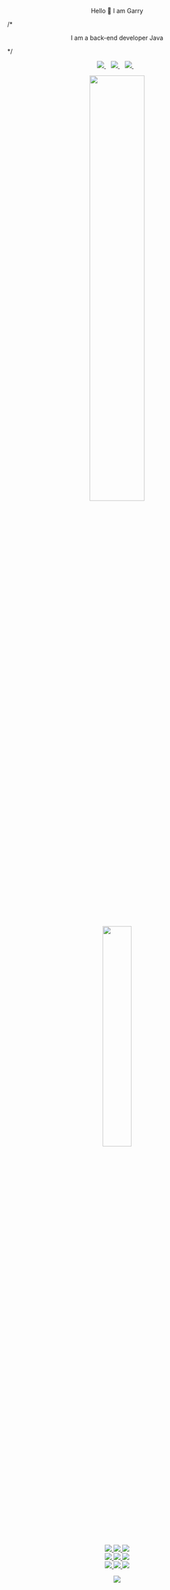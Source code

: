 <p align='center'>
  Hello 👋 I am Garry
</p>

/*<p align='center'>
  I am a back-end developer Java
</p>*/
<p align='center'>
  
  
  <a href="https://www.linkedin.com/in/%D0%B8%D0%B3%D0%BE%D1%80%D1%8C-%D0%BF%D1%80%D0%BE%D1%85%D0%BE%D1%80%D1%87%D0%B5%D0%BD%D0%BA%D0%BE-7929a2219/">
    <img src="https://img.shields.io/badge/LinkedIn-0077B5?style=for-the-badge&logo=linkedin&logoColor=white" />        
  </a>&nbsp;&nbsp;
  <a href="mailto:igorprohorchenko@gmail.com">
    <img src="https://img.shields.io/badge/Gmail-D14836?style=for-the-badge&logo=gmail&logoColor=white" />
  </a>&nbsp;&nbsp;
  <a href="https://discord.gg/N22Vp6Kq">
    <img src="https://img.shields.io/badge/Discord-4752C4.svg?&style=for-the-badge&logo=discord&logoColor=white" />        
  </a>&nbsp;&nbsp;
  
</p>

<p align='center'>
  <a href="#"><img src="https://github-readme-stats.vercel.app/api?username=GarryProhor&show_icons=true&theme=dark" width="50%"></a>
  <br>
  <a href="#"><img src="https://github-readme-stats.vercel.app/api/top-langs/?username=GarryProhor&layout=compact&langs_count=7&theme=dark" width="36%"></a>
</p>

<p align='center'>
  
  <a href="#">
<img src="https://img.shields.io/badge/Java-ED8B00?style=for-the-badge&logo=java&logoColor=white" />
<img src="https://img.shields.io/badge/Spring-6DB33F?style=for-the-badge&logo=spring&logoColor=white" />                                                 
<img src="https://img.shields.io/badge/Apache_Maven-C71A36?style=for-the-badge&logo=apachemaven&logoColor=white" /><br>
<img src="https://img.shields.io/badge/MySQL-00000F?style=for-the-badge&logo=mysql&logoColor=white" />
    <img src="https://img.shields.io/badge/PostgreSQL-11111F?style=for-the-badge&logo=postgresql&logoColor=white" />
<img src="https://img.shields.io/badge/JavaScript-323330?style=for-the-badge&logo=javascript&logoColor=F7DF1E" /><br>
<img src="https://img.shields.io/badge/HTML5-E34F26?style=for-the-badge&logo=html5&logoColor=white" />
<img src="https://img.shields.io/badge/CSS3-1572B6?style=for-the-badge&logo=css3&logoColor=white" />
<img src="https://img.shields.io/badge/docker-%230db7ed.svg?style=for-the-badge&logo=docker&logoColor=white" /> 
    </a>  
</p>
<p align='center'>
  <a href="#"><img src="https://badges.pufler.dev/visits/GarryProhor/GarryProhor"></a>  
</p>
